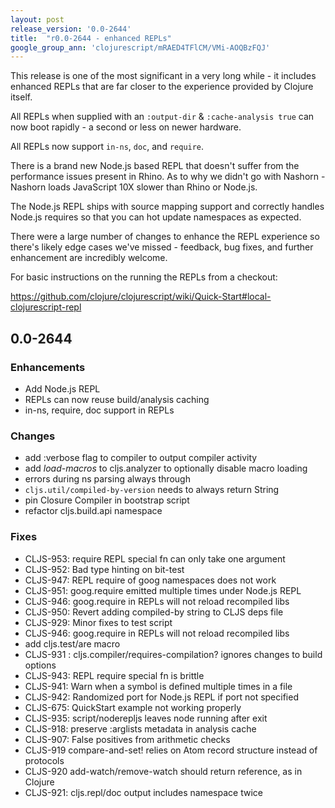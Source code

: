 ```yaml
---
layout: post
release_version: '0.0-2644'
title:  "r0.0-2644 - enhanced REPLs"
google_group_ann: 'clojurescript/mRAED4TFlCM/VMi-AOQBzFQJ'
---
```


This release is one of the most significant in a very long while - it includes 
enhanced REPLs that are far closer to the experience provided by Clojure 
itself. 

All REPLs when supplied with an `:output-dir` & `:cache-analysis true` can 
now boot rapidly - a second or less on newer hardware. 

All REPLs now support `in-ns`, `doc`, and `require`. 

There is a brand new Node.js based REPL that doesn't suffer from the performance 
issues present in Rhino. As to why we didn't go with Nashorn - Nashorn loads 
JavaScript 10X slower than Rhino or Node.js. 

The Node.js REPL ships with source mapping support and correctly handles 
Node.js requires so that you can hot update namespaces as expected. 

There were a large number of changes to enhance the REPL experience so 
there's likely edge cases we've missed - feedback, bug fixes, and further 
enhancement are incredibly welcome. 

For basic instructions on the running the REPLs from a checkout: 

https://github.com/clojure/clojurescript/wiki/Quick-Start#local-clojurescript-repl 

## 0.0-2644 

### Enhancements 
* Add Node.js REPL 
* REPLs can now reuse build/analysis caching 
* in-ns, require, doc support in REPLs 

### Changes 
* add :verbose flag to compiler to output compiler activity 
* add *load-macros* to cljs.analyzer to optionally disable macro loading 
* errors during ns parsing always through 
* `cljs.util/compiled-by-version` needs to always return String 
* pin Closure Compiler in bootstrap script 
* refactor cljs.build.api namespace 

### Fixes 
* CLJS-953: require REPL special fn can only take one argument 
* CLJS-952: Bad type hinting on bit-test 
* CLJS-947: REPL require of goog namespaces does not work 
* CLJS-951: goog.require emitted multiple times under Node.js REPL 
* CLJS-946: goog.require in REPLs will not reload recompiled libs 
* CLJS-950: Revert adding compiled-by string to CLJS deps file 
* CLJS-929: Minor fixes to test script 
* CLJS-946: goog.require in REPLs will not reload recompiled libs 
* add cljs.test/are macro 
* CLJS-931 : cljs.compiler/requires-compilation? ignores changes to 
build options 
* CLJS-943: REPL require special fn is brittle 
* CLJS-941: Warn when a symbol is defined multiple times in a file 
* CLJS-942: Randomized port for Node.js REPL if port not specified 
* CLJS-675: QuickStart example not working properly 
* CLJS-935: script/noderepljs leaves node running after exit 
* CLJS-918: preserve :arglists metadata in analysis cache 
* CLJS-907: False positives from arithmetic checks 
* CLJS-919 compare-and-set! relies on Atom record structure instead of protocols 
* CLJS-920 add-watch/remove-watch should return reference, as in Clojure 
* CLJS-921: cljs.repl/doc output includes namespace twice 
